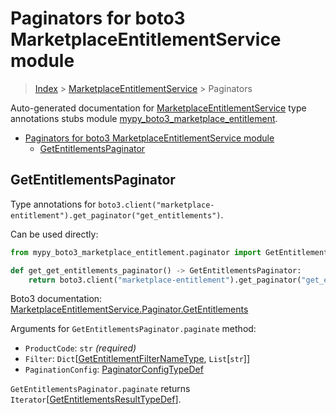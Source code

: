 # Paginators for boto3 MarketplaceEntitlementService module

> [Index](..) > [MarketplaceEntitlementService](.) > Paginators

Auto-generated documentation for
[MarketplaceEntitlementService](https://boto3.amazonaws.com/v1/documentation/api/1.17.78/reference/services/marketplace-entitlement.html#MarketplaceEntitlementService)
type annotations stubs module
[mypy_boto3_marketplace_entitlement](https://pypi.org/project/mypy-boto3-marketplace-entitlement/).

- [Paginators for boto3 MarketplaceEntitlementService module](#paginators-for-boto3-marketplaceentitlementservice-module)
  - [GetEntitlementsPaginator](#getentitlementspaginator)

## GetEntitlementsPaginator

Type annotations for
`boto3.client("marketplace-entitlement").get_paginator("get_entitlements")`.

Can be used directly:

```python
from mypy_boto3_marketplace_entitlement.paginator import GetEntitlementsPaginator

def get_get_entitlements_paginator() -> GetEntitlementsPaginator:
    return boto3.client("marketplace-entitlement").get_paginator("get_entitlements")
```

Boto3 documentation:
[MarketplaceEntitlementService.Paginator.GetEntitlements](https://boto3.amazonaws.com/v1/documentation/api/1.17.78/reference/services/marketplace-entitlement.html#MarketplaceEntitlementService.Paginator.GetEntitlements)

Arguments for `GetEntitlementsPaginator.paginate` method:

- `ProductCode`: `str` *(required)*
- `Filter`:
  `Dict`\[[GetEntitlementFilterNameType](./literals.md#getentitlementfilternametype),
  `List`\[`str`\]\]
- `PaginationConfig`:
  [PaginatorConfigTypeDef](./type_defs.md#paginatorconfigtypedef)

`GetEntitlementsPaginator.paginate` returns
`Iterator`\[[GetEntitlementsResultTypeDef](./type_defs.md#getentitlementsresulttypedef)\].
